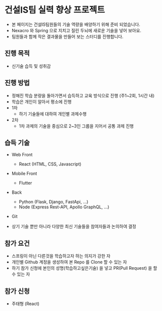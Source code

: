 # 건설IS팀 실력 향상 프로젝트

* 본 페이지는 건설IS팀원들의 기술 역량을 배양하기 위해 준비 되었습니다.
* Nexacro 와 Spring 으로 지치고 질린 두뇌에 새로운 기술을 넣어 보아요.
* 팀원들과 함께 작은 결과물을 만들어 보는 스터디를 진행합니다.

## 진행 목적
* 신기술 습득 및 성취감

## 진행 방법
* 정해진 학습 분량을 돌아가면서 습득하고 교육 방식으로 진행 (주1~2회, 1시간 내)
* 학습은 개인이 알아서 평소에 진행
* 1차
  * 하기 기술들에 대하여 개인별 과제수행
* 2차
  * 1차 과제의 기술을 중심으로 2~3인 그룹을 지어서 공통 과제 진행

## 습득 기술
* Web Front
  * React (HTML, CSS, Javascript)
* Mobile Front
  * Flutter
* Back
  * Python (Flask, Django, FastApi, ...)
  * Node (Express Rest-API, Apollo GraphQL, ...)
* Git

* 상기 기술 뿐만 아니라 다양한 최신 기술들을 참여자들과 논의하여 결정

## 참가 요건
* 스프링이 아닌 다른것을 학습하고자 하는 의지가 강한 자
* 개인별 Github 계정을 생성하여 본 Repo 를 Clone 할 수 있는 자
* 하기 참가 신청에 본인의 성명(학습하고싶은기술) 을 넣고 PR(Pull Request) 을 할 수 있는 자


## 참가 신청
* 주태형 (React)
